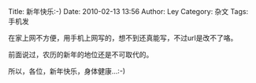 Title: 新年快乐:-)
Date: 2010-02-13 13:56
Author: Ley
Category: 杂文
Tags: 手机发

在家上网不方便，用手机上网写的，想不到还真能写，不过url是改不了咯。

前面说过，农历的新年的地位还是不可取代的。

所以，各位，新年快乐，身体健康…:-)

